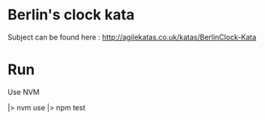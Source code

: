 # Berlin's clock kata

Subject can be found here : http://agilekatas.co.uk/katas/BerlinClock-Kata

# Run

Use NVM

|> nvm use
|> npm test